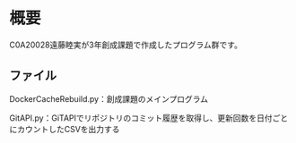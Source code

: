 #  概要

C0A20028遠藤睦実が3年創成課題で作成したプログラム群です。

## ファイル

DockerCacheRebuild.py：創成課題のメインプログラム

GitAPI.py：GiTAPIでリポジトリのコミット履歴を取得し、更新回数を日付ごとにカウントしたCSVを出力する

